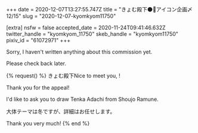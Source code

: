 +++
date = 2020-12-07T13:27:55.747Z
title = "きょむ殿下🌑🌌アイコン企画〆12/15"
slug = "2020-12-07-kyomkyom11750"

[extra]
nsfw = false
accepted_date = 2020-11-24T09:41:46.632Z
twitter_handle = "kyomkyom_11750"
skeb_handle = "kyomkyom11750"
pixiv_id = "61072971"
+++

Sorry, I haven't written anything about this commission yet.

Please check back later.

{% request() %}
きょむ殿下Nice to meet you, <TODO>!

Thank you for the appeal!

I'd like to ask you to draw Tenka Adachi from Shoujo Ramune.

大体テーマは冬ですが、詳細はお任せします。

Thank you very much!
{% end %}

